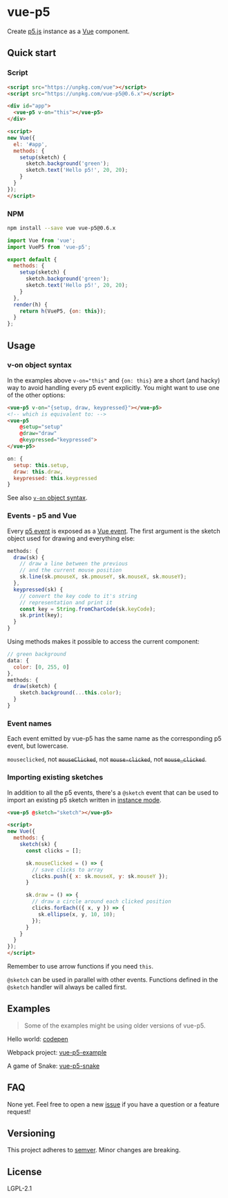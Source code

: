 # vue-p5

Create [p5.js](https://p5js.org/) instance as a [Vue](https://vuejs.org/) component.


## Quick start

### Script

```html
<script src="https://unpkg.com/vue"></script>
<script src="https://unpkg.com/vue-p5@0.6.x"></script>

<div id="app">
  <vue-p5 v-on="this"></vue-p5>
</div>

<script>
new Vue({
  el: '#app',
  methods: {
    setup(sketch) {
      sketch.background('green');
      sketch.text('Hello p5!', 20, 20);
    }
  }
});
</script>
```

### NPM

```bash
npm install --save vue vue-p5@0.6.x
```

```javascript
import Vue from 'vue';
import VueP5 from 'vue-p5';

export default {
  methods: {
    setup(sketch) {
      sketch.background('green');
      sketch.text('Hello p5!', 20, 20);
    }
  },
  render(h) { 
    return h(VueP5, {on: this}); 
  }
};
```

## Usage

### v-on object syntax

In the examples above `v-on="this"` and `{on: this}` are a short (and hacky) way to avoid handling every p5 event explicitly. You might want to use one of the other options:

```html
<vue-p5 v-on="{setup, draw, keypressed}"></vue-p5>
<!-- which is equivalent to: -->
<vue-p5 
    @setup="setup"
    @draw="draw"
    @keypressed="keypressed">
</vue-p5>
```

```javascript
on: {
  setup: this.setup, 
  draw: this.draw, 
  keypressed: this.keypressed
}
```

See also [`v-on` object syntax](https://vuejs.org/v2/api/#v-on).

### Events - p5 and Vue

Every [p5 event](https://p5js.org/reference/#group-Events) is exposed as a [Vue event](https://vuejs.org/v2/guide/events.html). The first argument is the sketch object used for drawing and everything else:

```javascript
methods: {
  draw(sk) {
    // draw a line between the previous
    // and the current mouse position
    sk.line(sk.pmouseX, sk.pmouseY, sk.mouseX, sk.mouseY);
  },
  keypressed(sk) {
    // convert the key code to it's string
    // representation and print it
    const key = String.fromCharCode(sk.keyCode);
    sk.print(key);
  }
}
```

Using methods makes it possible to access the current component:

```javascript
// green background
data: {
  color: [0, 255, 0]
},
methods: {
  draw(sketch) {
    sketch.background(...this.color);
  }
}
```

### Event names

Each event emitted by vue-p5 has the same name as the corresponding p5 event, but lowercase. 

`mouseclicked`, not ~~`mouseClicked`~~, not ~~`mouse-clicked`~~, not ~~`mouse_clicked`~~.

### Importing existing sketches

In addition to all the p5 events, there's a `@sketch` event that can be used to import an existing p5 sketch written in [instance mode](https://github.com/processing/p5.js/wiki/Global-and-instance-mode).

```html
<vue-p5 @sketch="sketch"></vue-p5>

<script>
new Vue({
  methods: {
    sketch(sk) {
      const clicks = [];

      sk.mouseClicked = () => {
        // save clicks to array
        clicks.push({ x: sk.mouseX, y: sk.mouseY });
      }

      sk.draw = () => {
        // draw a circle around each clicked position
        clicks.forEach(({ x, y }) => {
          sk.ellipse(x, y, 10, 10);
        });
      }
    }
  }
});
</script>
```

Remember to use arrow functions if you need `this`.

`@sketch` can be used in parallel with other events. Functions defined in the `@sketch` handler will always be called first.

## Examples

> Some of the examples might be using older versions of vue-p5.

Hello world: [codepen](https://codepen.io/Kinrany/pen/oPqEbQ)

Webpack project: [vue-p5-example](https://github.com/Kinrany/vue-p5-example/)

A game of Snake: [vue-p5-snake](https://github.com/Kinrany/vue-p5-snake/)

## FAQ

None yet. Feel free to open a new [issue](https://github.com/Kinrany/vue-p5/issues) if you have a question or a feature request!

## Versioning

This project adheres to [semver](https://semver.org/). Minor changes are breaking.

## License

LGPL-2.1

